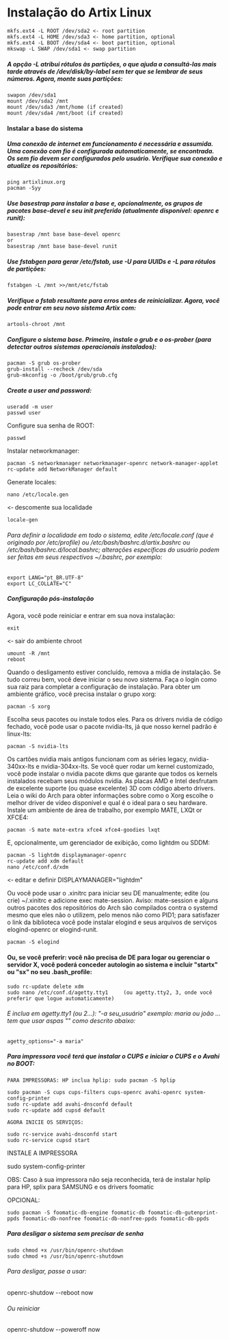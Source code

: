 # Instalação do Artix Linux

```
mkfs.ext4 ‐L ROOT /dev/sda2 <‐ root partition
mkfs.ext4 ‐L HOME /dev/sda3 <‐ home partition, optional
mkfs.ext4 ‐L BOOT /dev/sda4 <‐ boot partition, optional
mkswap ‐L SWAP /dev/sda1 <‐ swap partition
```


##### A opção -L atribui rótulos às partições, o que ajuda a consultá-las mais tarde através de /dev/disk/by-label sem ter que se lembrar de seus números. Agora, monte suas partições:


```
swapon /dev/sda1
mount /dev/sda2 /mnt
mount /dev/sda3 /mnt/home (if created)
mount /dev/sda4 /mnt/boot (if created)
```

#### Instalar a base do sistema

##### Uma conexão de internet em funcionamento é necessária e assumida. Uma conexão com fio é configurada automaticamente, se encontrada. Os sem fio devem ser configurados pelo usuário. Verifique sua conexão e atualize os repositórios:

```
ping artixlinux.org
pacman ‐Syy
```
##### Use basestrap para instalar a base e, opcionalmente, os grupos de pacotes base-devel e seu init preferido (atualmente disponível: openrc e runit):

```
basestrap /mnt base base‐devel openrc
or
basestrap /mnt base base‐devel runit
```

##### Use fstabgen para gerar /etc/fstab, use -U para UUIDs e -L para rótulos de partições:

```
fstabgen ‐L /mnt >>/mnt/etc/fstab
```

##### Verifique o fstab resultante para erros antes de reinicializar. Agora, você pode entrar em seu novo sistema Artix com:

    artools‐chroot /mnt

##### Configure o sistema base. Primeiro, instale o grub e o os-prober (para detectar outros sistemas operacionais instalados):

```
pacman ‐S grub os‐prober
grub‐install ‐‐recheck /dev/sda
grub‐mkconfig ‐o /boot/grub/grub.cfg
```

##### Create a user and password:

```
useradd ‐m user
passwd user
```

Configure sua senha de ROOT:

    passwd

Instalar networkmanager:

```
pacman ‐S networkmanager networkmanager‐openrc network‐manager‐applet
rc‐update add NetworkManager default
```

Generate locales:

    nano /etc/locale.gen

<‐ descomente sua localidade

    locale‐gen

###### Para definir a localidade em todo o sistema, edite /etc/locale.conf (que é originado por /etc/profile) ou /etc/bash/bashrc.d/artix.bashrc ou /etc/bash/bashrc.d/local.bashrc; alterações específicas do usuário podem ser feitas em seus respectivos ~/.bashrc, por exemplo:

```
export LANG="pt_BR.UTF‐8"
export LC_COLLATE="C"
```

##### Configuração pós-instalação

Agora, você pode reiniciar e entrar em sua nova instalação:

    exit

<‐ sair do ambiente chroot

```
umount ‐R /mnt
reboot
```

Quando o desligamento estiver concluído, remova a mídia de instalação. Se tudo correu bem, você deve iniciar o seu novo sistema. Faça o login como sua raiz para completar a configuração de instalação. Para obter um ambiente gráfico, você precisa instalar o grupo xorg:

    pacman ‐S xorg

Escolha seus pacotes ou instale todos eles. Para os drivers nvidia de código fechado, você pode usar o pacote nvidia-lts, já que nosso kernel padrão é linux-lts:

    pacman ‐S nvidia‐lts

Os cartões nvidia mais antigos funcionam com as séries legacy, nvidia-340xx-lts e nvidia-304xx-lts. Se você quer rodar um kernel customizado, você pode instalar o nvidia pacote dkms que garante que todos os kernels instalados recebam seus módulos nvidia. As placas AMD e Intel desfrutam de excelente suporte (ou quase excelente) 3D com código aberto drivers. Leia o wiki do Arch para obter informações sobre como o Xorg escolhe o melhor driver de vídeo disponível e qual é o ideal para o seu hardware. Instale um ambiente de área de trabalho, por exemplo MATE, LXQt or XFCE4:

    pacman ‐S mate mate‐extra xfce4 xfce4‐goodies lxqt

E, opcionalmente, um gerenciador de exibição, como lightdm ou SDDM:

```
pacman ‐S lightdm displaymanager‐openrc
rc‐update add xdm default
nano /etc/conf.d/xdm
```

<‐ editar e definir DISPLAYMANAGER="lightdm"

Ou você pode usar o .xinitrc para iniciar seu DE manualmente; edite (ou crie) ~/.xinitrc e adicione exec mate-session. Aviso: mate-session e alguns outros
pacotes dos repositórios do Arch são compilados contra o systemd mesmo que eles não o utilizem, pelo menos não como PID1; para satisfazer o link da biblioteca você pode instalar elogind e seus arquivos de serviços elogind-openrc or elogind-runit.

    pacman ‐S elogind

#### Ou, se você preferir: você não precisa de DE para logar ou gerenciar o servidor X, você poderá conceder autologin ao sistema e incluir "startx" ou "sx" no seu .bash_profile:

```
sudo rc-update delete xdm
sudo nano /etc/conf.d/agetty.tty1     (ou agetty.tty2, 3, onde você preferir que logue automaticamente)
```
###### E inclua em agetty.tty1 (ou 2...): "-a seu_usuário" exemplo: maria ou joão ... tem que usar aspas "" como descrito abaixo:

    agetty_options="-a maria"

##### Para impressora você terá que instalar o CUPS e iniciar o CUPS e o Avahi no BOOT:

```
PARA IMPRESSORAS: HP inclua hplip: sudo pacman -S hplip

sudo pacman -S cups cups-filters cups-openrc avahi-openrc system-config-printer
sudo rc-update add avahi-dnsconfd default
sudo rc-update add cupsd default

AGORA INICIE OS SERVIÇOS:

sudo rc-service avahi-dnsconfd start
sudo rc-service cupsd start
```

INSTALE A IMPRESSORA

sudo system-config-printer

OBS: Caso à sua impressora não seja reconhecida, terá de instalar hplip para HP, splix para SAMSUNG e os drivers foomatic

OPCIONAL:

    sudo pacman -S foomatic-db-engine foomatic-db foomatic-db-gutenprint-ppds foomatic-db-nonfree foomatic-db-nonfree-ppds foomatic-db-ppds

##### Para desligar o sistema sem precisar de senha

```
sudo chmod +x /usr/bin/openrc-shutdown
sudo chmod +s /usr/bin/openrc-shutdown
```

###### Para desligar, passe a usar:

openrc-shutdow --reboot now

###### Ou reiniciar
openrc-shutdow --poweroff now
